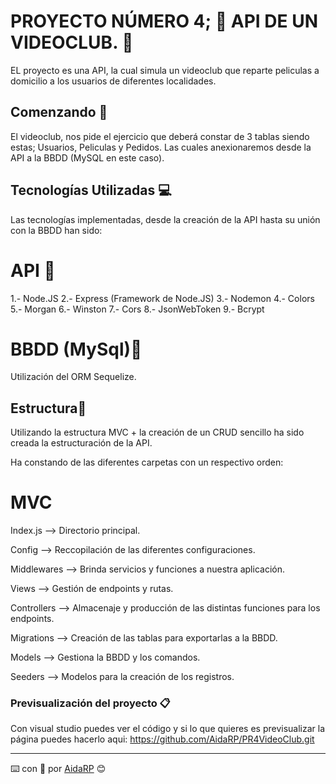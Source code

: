 # PROYECTO NÚMERO 4; 💽 API DE UN VIDEOCLUB. 📼

EL proyecto es una API, la cual simula un videoclub que reparte peliculas a domicilio a los usuarios de diferentes localidades.


## Comenzando 🚀

El videoclub, nos pide el ejercicio que deberá constar de 3 tablas siendo estas; Usuarios, Peliculas y Pedidos.
Las cuales anexionaremos desde la API a la BBDD (MySQL en este caso).

## Tecnologías Utilizadas 💻

Las tecnologías implementadas, desde la creación de la API hasta su unión con la BBDD han sido:

# API 📡
1.- Node.JS
2.- Express (Framework de Node.JS)
3.- Nodemon
4.- Colors
5.- Morgan
6.- Winston
7.- Cors
8.- JsonWebToken
9.- Bcrypt


# BBDD (MySql)🐬
Utilización del ORM Sequelize.


## Estructura🏢

Utilizando la estructura MVC + la creación de un CRUD sencillo ha sido creada la estructuración de la API.

Ha constando de las diferentes carpetas con un respectivo orden:

# MVC

Index.js --> Directorio principal.

Config  --> Reccopilación de las diferentes configuraciones.

Middlewares --> Brinda servicios y funciones a nuestra aplicación.

Views  --> Gestión de endpoints y rutas.

Controllers --> Almacenaje y producción de las distintas funciones para los endpoints.

Migrations --> Creación de las tablas para exportarlas a la BBDD.

Models --> Gestiona la BBDD y los comandos.

Seeders --> Modelos para la creación de los registros.

### Previsualización del proyecto 📋

Con visual studio puedes ver el código y si lo que quieres es previsualizar la página puedes hacerlo aqui: https://github.com/AidaRP/PR4VideoClub.git


---
⌨️ con 💙 por [AidaRP](https://github.com/AidaRP) 😊
